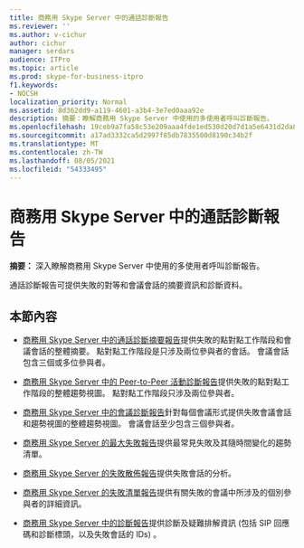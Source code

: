 ```yaml
---
title: 商務用 Skype Server 中的通話診斷報告
ms.reviewer: ''
ms.author: v-cichur
author: cichur
manager: serdars
audience: ITPro
ms.topic: article
ms.prod: skype-for-business-itpro
f1.keywords:
- NOCSH
localization_priority: Normal
ms.assetid: 8d362dd9-a119-4601-a3b4-3e7ed0aaa92e
description: 摘要：瞭解商務用 Skype Server 中使用的多使用者呼叫診斷報告。
ms.openlocfilehash: 19ceb9a7fa58c53e209aaa4fde1ed530d20d7d1a5e6431d2da84d14f01740a60
ms.sourcegitcommit: a17ad3332ca5d2997f85db7835500d8190c34b2f
ms.translationtype: MT
ms.contentlocale: zh-TW
ms.lasthandoff: 08/05/2021
ms.locfileid: "54333495"
---
```

# <a name="call-diagnostic-reports-in-skype-for-business-server"></a>商務用 Skype Server 中的通話診斷報告
 
**摘要：** 深入瞭解商務用 Skype Server 中使用的多使用者呼叫診斷報告。
  
通話診斷報告可提供失敗的對等和會議會話的摘要資訊和診斷資料。
  
## <a name="in-this-section"></a>本節內容

- [商務用 Skype Server 中的通話診斷摘要報告](summary-report.md)提供失敗的點對點工作階段和會議會話的整體摘要。 點對點工作階段是只涉及兩位參與者的會話。 會議會話包含三個或多位參與者。
    
- [商務用 Skype Server 中的 Peer-to-Peer 活動診斷報告](peer-to-peer-activity-diagnostic-report.md)提供失敗的點對點工作階段的整體趨勢視圖。 點對點工作階段只涉及兩位參與者。
    
- [商務用 Skype Server 中的會議診斷報告](conference-diagnostic-report.md)針對每個會議形式提供失敗會議會話和趨勢視圖的整體趨勢視圖。 會議會話至少包含三個參與者。
    
- [商務用 Skype Server 的最大失敗報告](top-failures-report.md)提供最常見失敗及其隨時間變化的趨勢清單。
    
- [商務用 Skype Server 的失敗散佈報告](failure-distribution-report.md)提供失敗會話的分析。
    
- [商務用 Skype Server 的失敗清單報告](failure-list-report.md)提供有關失敗的會議中所涉及的個別參與者的詳細資訊。
    
- [商務用 Skype Server 中的診斷報告](diagnostic-report.md)提供診斷及疑難排解資訊 (包括 SIP 回應碼和診斷標頭，以及失敗會話的 IDs) 。
    

